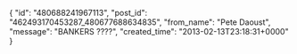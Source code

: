  {
   "id": "480688241967113",
   "post_id": "462493170453287_480677688634835",
   "from_name": "Pete Daoust",
   "message": "BANKERS ????",
   "created_time": "2013-02-13T23:18:31+0000"
 }
